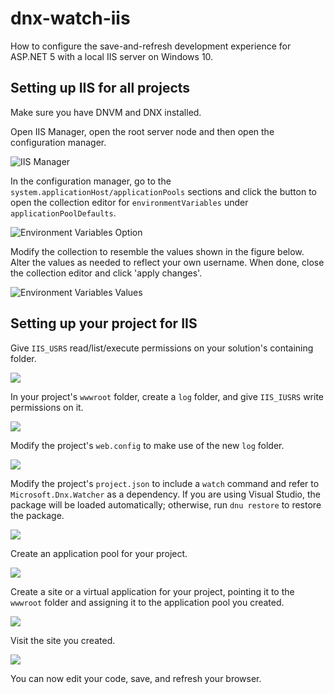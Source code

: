 # dnx-watch-iis
How to configure the save-and-refresh development experience for ASP.NET 5 with a local IIS server on Windows 10.

## Setting up IIS for all projects

Make sure you have DNVM and DNX installed.

Open IIS Manager, open the root server node and then open the configuration manager.

![IIS Manager](https://github.com/tuespetre/dnx-watch-iis/blob/master/6-go-to-configuration.png)

In the configuration manager, go to the `system.applicationHost/applicationPools` sections and click the button to open the collection editor for `environmentVariables` under `applicationPoolDefaults`.

![Environment Variables Option](https://github.com/tuespetre/dnx-watch-iis/blob/master/7-env-variables-option.png)

Modify the collection to resemble the values shown in the figure below. Alter the values as needed to reflect your own username. When done, close the collection editor and click 'apply changes'.

![Environment Variables Values](https://github.com/tuespetre/dnx-watch-iis/blob/master/8-env-variables-values.png)

## Setting up your project for IIS

Give `IIS_USRS` read/list/execute permissions on your solution's containing folder.

![](https://github.com/tuespetre/dnx-watch-iis/blob/master/2-add-permissions.png)

In your project's `wwwroot` folder, create a `log` folder, and give `IIS_IUSRS` write permissions on it.

![](https://github.com/tuespetre/dnx-watch-iis/blob/master/4-add-permissions.png)

Modify the project's `web.config` to make use of the new `log` folder.

![](https://github.com/tuespetre/dnx-watch-iis/blob/master/5-modify-web-config.png)

Modify the project's `project.json` to include a `watch` command and refer to `Microsoft.Dnx.Watcher` as a dependency. If you are using Visual Studio, the package will be loaded automatically; otherwise, run `dnu restore` to restore the package.

![](https://github.com/tuespetre/dnx-watch-iis/blob/master/5-modify-project-json.png)

Create an application pool for your project.

![](https://github.com/tuespetre/dnx-watch-iis/blob/master/9-create-app-pool.png)

Create a site or a virtual application for your project, pointing it to the `wwwroot` folder and assigning it to the application pool you created.

![](https://github.com/tuespetre/dnx-watch-iis/blob/master/10-create-site.png)

Visit the site you created. 

![](https://github.com/tuespetre/dnx-watch-iis/blob/master/11-visit-site.png)

You can now edit your code, save, and refresh your browser.
